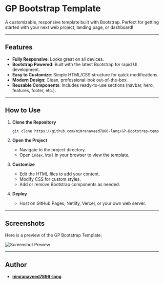 # GP Bootstrap Template

A customizable, responsive template built with Bootstrap. Perfect for getting started with your next web project, landing page, or dashboard!

---

## Features

- **Fully Responsive**: Looks great on all devices.
- **Bootstrap Powered**: Built with the latest Bootstrap for rapid UI development.
- **Easy to Customize**: Simple HTML/CSS structure for quick modifications.
- **Modern Design**: Clean, professional look out-of-the-box.
- **Reusable Components**: Includes ready-to-use sections (navbar, hero, features, footer, etc.).

---

## How to Use

1. **Clone the Repository**
   ```sh
   git clone https://github.com/nimranaveed7866-lang/GP-Bootstrap-template.git
   ```

2. **Open the Project**
   - Navigate to the project directory.
   - Open `index.html` in your browser to view the template.

3. **Customize**
   - Edit the HTML files to add your content.
   - Modify CSS for custom styles.
   - Add or remove Bootstrap components as needed.

4. **Deploy**
   - Host on GitHub Pages, Netlify, Vercel, or your own web server.

---

## Screenshots

Here is a preview of the GP Bootstrap Template:

![Screenshot Preview](practice-gp-template.png)

---

## Author

- **[nimranaveed7866-lang](https://github.com/nimranaveed7866-lang)**